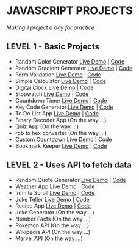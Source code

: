# JAVASCRIPT PROJECTS

_Making 1 project a day for practice_

## LEVEL 1 - Basic Projects

- Random Color Generator [Live Demo](https://random-color-debangi.netlify.app) | [Code](https://github.com/debangi/Javascript-Projects/tree/master/RandomColors)
- Random Gradient Generator [Live Demo](https://gradient-generator-debangi.netlify.app) | [Code](https://github.com/debangi/Javascript-Projects/tree/master/GradientGenerator)
- Form Validation [Live Demo](https://form-validation-debangi.netlify.app/) | [Code](https://github.com/debangi/Javascript-Projects/tree/master/FormValidator)
- Simple Calculator [Live Demo](https://simple-calculator-debangi.netlify.app/) | [Code](https://github.com/debangi/Javascript-Projects/tree/master/SimpleCalculator)
- Digital Clock [Live Demo](https://digital-clock-debangi.netlify.app/) | [Code](https://github.com/debangi/Javascript-Projects/tree/master/DigitalClock)
- Stopwatch [Live Demo](https://stopwatch-debangi.netlify.app/) | [Code](https://github.com/debangi/Javascript-Projects/tree/master/Stopwatch)
- Countdown Timer [Live Demo](https://countdown-timer-debangi.netlify.app/) | [Code](https://github.com/debangi/Javascript-Projects/tree/master/CountdownTimer)
- Key Code Generator [Live Demo](https://key-code-generator-debangi.netlify.app/) | [Code](https://github.com/debangi/Javascript-Projects/tree/master/KeyCodeGenerator)
- To Do List App [Live Demo](https://todo-list-debangi.netlify.app/) | [Code](https://github.com/debangi/Javascript-Projects/tree/master/ToDoList)
- Binary Decoder App (On the way ...)
- Quiz App (On the way ...)
- rgb to hex converter (On the way ...)
- Custom Countdown [Live Demo](https://custom-countdown-debangi.netlify.app/) | [Code](https://github.com/debangi/Javascript-Projects/tree/master/CustomCountdown)
- Bookmark Keeper [Live Demo](https://bookkeeper-debangi.netlify.app/) | [Code](https://github.com/debangi/Javascript-Projects/tree/master/BookmarkKeeper)

## LEVEL 2 - Uses API to fetch data

- Random Quote Generator [Live Demo](https://quotes-generator-debangi.netlify.app) | [Code](https://github.com/debangi/Javascript-Projects/tree/master/RandomQuote)
- Weather App [Live Demo](https://weather-app-debangi.netlify.app/) | [Code](https://github.com/debangi/Javascript-Projects/tree/master/WeatherApp)
- Infinite Scroll [Live Demo](https://infinite-scroll-debangi.netlify.app/) | [Code](https://github.com/debangi/Javascript-Projects/tree/master/InfinityScroll)
- Joke Teller [Live Demo](https://joke-teller-debangi.netlify.app/) | [Code](https://github.com/debangi/Javascript-Projects/tree/master/JokeTeller)
- Recipe App [Live Demo](https://recipe-app-debangi.netlify.app/) | [Code](https://github.com/debangi/Javascript-Projects/tree/master/RecipeApp)
- Joke Generator (On the way ...)
- Number Facts (On the way ...)
- Pokemon API (On the way ...)
- Wikipedia API (On the way ...)
- Marvel API (On the way ...)
